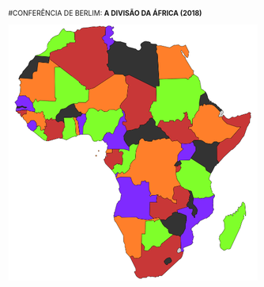 #CONFERÊNCIA DE BERLIM: **A DIVISÃO DA ÁFRICA (2018)**

![Conferência de Berlim - Mapa Atual](media/img/africa-maps/africa-map.svg)